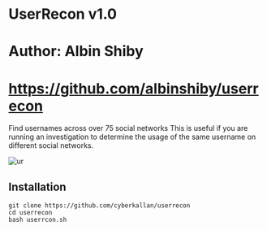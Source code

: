 # UserRecon v1.0
# Author: Albin Shiby
# https://github.com/albinshiby/userrecon


Find usernames across over 75 social networks
This is useful if you are running an investigation to determine the usage of the same username on different social networks.



![ur](https://user-images.githubusercontent.com/56509491/67074171-2fc7d000-f1a6-11e9-8d42-c617ed55378b.JPG)

## Installation

``` 
git clone https://github.com/cyberkallan/userrecon
cd userrecon
bash userrcon.sh

```
